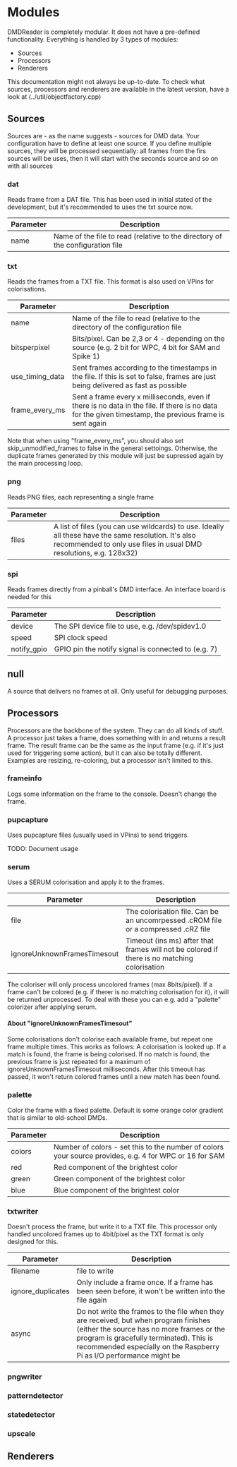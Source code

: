 # Modules

DMDReader is completely modular. It does not have a pre-defined functionality. Everything is handled by 3 types of modules:

- Sources
- Processors
- Renderers

This documentation might not always be up-to-date. To check what sources, processors and renderers are available in the latest version, have a look at (../util/objectfactory.cpp)

## Sources

Sources are - as the name suggests - sources for DMD data. Your configuration have to define at least one source. If you define multiple sources, 
they will be processed sequentially: all frames from the firs sources will be uses, then it will start with the seconds source and so on with all sources

### dat

Reads frame from a DAT file. This has been used in initial stated of the development, but it's recommended to uses the txt source now.

|Parameter|Description|
|---|---|
|name|Name of the file to read (relative to the directory of the configuration file|

### txt

Reads the frames from a TXT file. This format is also used on VPins for colorisations.  

|Parameter|Description|
|---|---|
|name|Name of the file to read (relative to the directory of the configuration file|
|bitsperpixel|Bits/pixel. Can be 2,3 or 4 - depending on the source (e.g. 2 bit for WPC, 4 bit for SAM and Spike 1)
|use_timing_data|Sent frames according to the timestamps in the file. If this is set to false, frames are just being delivered as fast as possible
|frame_every_ms|Sent a frame every x milliseconds, even if there is no data in the file. If there is no data for the given timestamp, the previous frame is sent again

Note that when using "frame_every_ms", you should also set skip_unmodified_frames to false in the general settoings. Otherwise, 
the duplicate frames generated by this module will just be supressed again by the main processing loop.
### png

Reads PNG files, each representing a single frame

|Parameter|Description|
|---|---|
|files|A list of files (you can use wildcards) to use. Ideally all these have the same resolution. It's also recommended to only use files in usual DMD resolutions, e.g. 128x32)||


### spi

Reads frames directly from a pinball's DMD interface. An interface board is needed for this

|Parameter|Description|
|---|---|
|device|The SPI device file to use, e.g. /dev/spidev1.0|
|speed|SPI clock speed|1000000 = 1MHz should be enough|
|notify_gpio|GPIO pin the notify signal is connected to (e.g. 7)|

## null

A source that delivers no frames at all. Only useful for debugging purposes. 

## Processors

Processors are the backbone of the system. They can do all kinds of stuff. A processor just takes a frame, does something with in and returns a result frame. The result frame can be the same 
as the input frame (e.g. if it's just used for triggering some action), but it can also be totally different. Examples are resizing, re-coloring, but a processor isn't limited to this.

### frameinfo

Logs some information on the frame to the console. Doesn't change the frame.

### pupcapture

Uses pupcapture files (usually used in VPins) to send triggers.

TODO: Document usage

### serum

Uses a SERUM colorisation and apply it to the frames.

|Parameter|Description|
|---|---|
|file|The colorisation file. Can be an uncomrpessed .cROM file or a compressed .cRZ file|
|ignoreUnknownFramesTimesout|Timeout (ins ms) after that frames will not be colored if there is no matching colorisation|

The coloriser will only process uncolored frames (max 8bits/pixel). If a frame can't be colored (e.g. if therer is no matching colorisation for it), it will be returned unprocessed.
To deal with these you can e.g. add a "palette" colorizer after applying serum.

#### About "ignoreUnknownFramesTimesout"

Some colorisations don't colorise each available frame, but repeat one frame multiple times. This works as follows: A colorisation is looked up. If a match is found, 
the frame is being colorised. If no match is found, the previous frame is just repeated for a maximum of ignoreUnknownFramesTimesout milliseconds. After this timeout has passed, it won't
return colored frames until a new match has been found.

### palette

Color the frame with a fixed palette. Default is some orange color gradient that is similar to old-school DMDs.

|Parameter|Description|
|---|---|
|colors|Number of colors - set this to the number of colors your source provides, e.g. 4 for WPC or 16 for SAM|
|red|Red component of the brightest color|
|green|Green component of the brightest color|
|blue|Blue component of the brightest color|

### txtwriter

Doesn't process the frame, but write it to a TXT file. This processor only handled uncolored frames up to 4bit/pixel as the TXT format is only designed for this. 

|Parameter|Description|
|---|---|
|filename|file to write|
|ignore_duplicates|Only include a frame once. If a frame has been seen before, it won't be written into the file again|
|async|Do not write the frames to the file when they are received, but when program finishes (either the source has no more frames or the program is gracefully terminated). This is recommended especially on the Raspberry Pi as I/O performance might be |

### pngwriter
### patterndetector
### statedetector
### upscale

## Renderers
